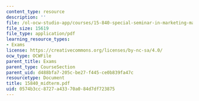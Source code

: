 ```yaml
---
content_type: resource
description: ''
file: /ol-ocw-studio-app/courses/15-840-special-seminar-in-marketing-marketing-management-spring-2004/0574b3cc8727a43370a084d7df723875_15840_midterm.pdf
file_size: 15619
file_type: application/pdf
learning_resource_types:
- Exams
license: https://creativecommons.org/licenses/by-nc-sa/4.0/
ocw_type: OCWFile
parent_title: Exams
parent_type: CourseSection
parent_uid: d488bfa7-205c-be27-f445-ce0b839fa47c
resourcetype: Document
title: 15840_midterm.pdf
uid: 0574b3cc-8727-a433-70a0-84d7df723875
---
```

